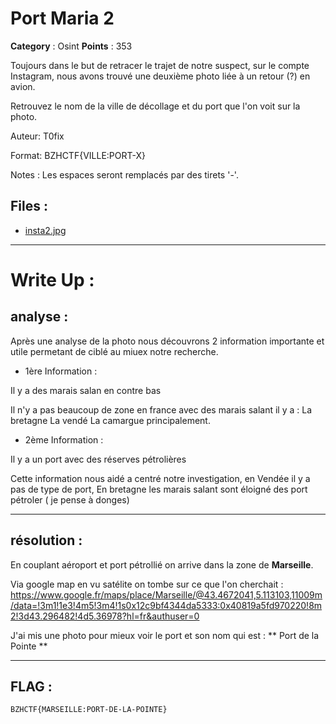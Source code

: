# Port Maria 2

**Category** : Osint
**Points** : 353

Toujours dans le but de retracer le trajet de notre suspect, sur le compte Instagram, nous avons trouvé une deuxième photo liée à un retour (?) en avion.

Retrouvez le nom de la ville de décollage et du port que l'on voit sur la photo.

Auteur: T0fix

Format: BZHCTF{VILLE:PORT-X}

Notes : Les espaces seront remplacés par des tirets '-'.

## Files : 
 - [insta2.jpg](./insta2.jpg)

___
# Write Up : 

## analyse :
Après une analyse de la photo nous découvrons 2 information importante et utile permetant de ciblé au miuex notre recherche.

* 1ère Information :

Il y a des marais salan en contre bas

Il n'y a pas beaucoup de zone en france avec des marais salant il y a :
La bretagne
La vendé
La camargue
principalement.


 * 2ème Information :

Il y a un port avec des réserves pétrolières

Cette information nous aidé a centré notre investigation, en Vendée il y a pas de type de port, En bretagne les marais salant sont éloigné des port pétroler ( je pense à donges)
___
## résolution :

En couplant aéroport et port pétrollié on arrive dans la zone de **Marseille**.

Via google map en vu satélite on tombe sur ce que l'on cherchait : 
https://www.google.fr/maps/place/Marseille/@43.4672041,5.113103,11009m/data=!3m1!1e3!4m5!3m4!1s0x12c9bf4344da5333:0x40819a5fd970220!8m2!3d43.296482!4d5.36978?hl=fr&authuser=0

J'ai mis une photo pour mieux voir le port et son nom qui est : 
** Port de la Pointe **

___
## FLAG :
```
BZHCTF{MARSEILLE:PORT-DE-LA-POINTE}
```